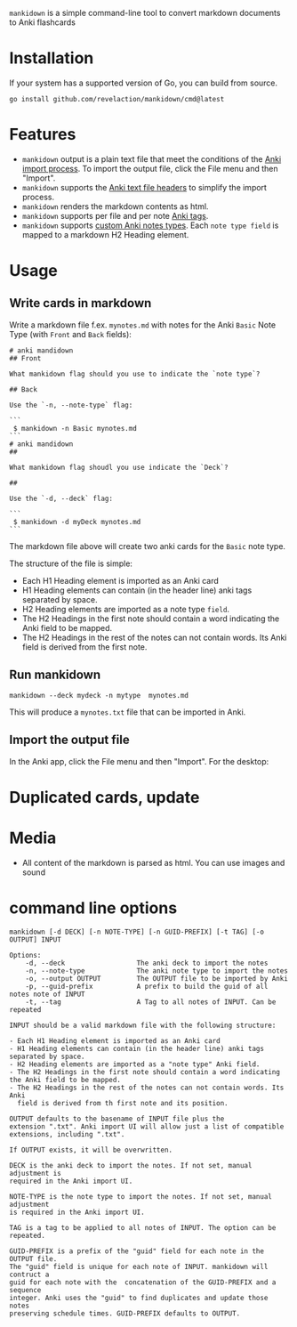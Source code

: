 `mankidown` is a simple command-line tool to convert markdown documents to Anki flashcards 

# Installation

If your system has a supported version of Go, you can build from source.

    go install github.com/revelaction/mankidown/cmd@latest

# Features 

- `mankidown` output is a plain text file that meet the conditions of the [Anki import process](https://docs.ankiweb.net/importing/text-files.html). To import the output file, click the File menu and then "Import".
- `mankidown` supports the [Anki text file headers](https://docs.ankiweb.net/importing/text-files.html#file-headers) to simplify the import process.
- `mankidown` renders the markdown contents as html.
- `mankidown` supports per file and per note [Anki tags](https://docs.ankiweb.net/importing/text-files.html#adding-tags).
- `mankidown` supports [custom Anki notes types](https://docs.ankiweb.net/editing.html#adding-a-note-type). Each `note type field` is mapped to a markdown H2 Heading element.

# Usage

## Write cards in markdown

Write a markdown file f.ex. `mynotes.md` with notes for the Anki `Basic` Note Type (with `Front` and `Back` fields):

    # anki mandidown
    ## Front  

    What mankidown flag should you use to indicate the `note type`? 

    ## Back  

    Use the `-n, --note-type` flag:
    
    ```
     $ mankidown -n Basic mynotes.md 
    ```
    # anki mandidown
    ## 

    What mankidown flag shoudl you use indicate the `Deck`? 

    ## 

    Use the `-d, --deck` flag:
    
    ```
     $ mankidown -d myDeck mynotes.md 
    ```

The markdown file above will create two anki cards for the `Basic` note type.

The structure of the file is simple:

- Each H1 Heading element is imported as an Anki card
- H1 Heading elements can contain (in the header line) anki tags separated by space.  
- H2 Heading elements are imported as a note type `field`. 
- The H2 Headings in the first note should contain a word indicating the Anki field to be mapped.
- The H2 Headings in the rest of the notes can not contain words. Its Anki
  field is derived from the first note.

## Run mankidown

```
mankidown --deck mydeck -n mytype  mynotes.md
```

This will produce a `mynotes.txt` file that can be imported in Anki.

## Import the output file

In the Anki app, click the File menu and then "Import". For the desktop:

# Duplicated cards, update

# Media

- All content of the markdown is parsed as html. You can use images and sound

# command line options
```
mankidown [-d DECK] [-n NOTE-TYPE] [-n GUID-PREFIX] [-t TAG] [-o OUTPUT] INPUT

Options:
    -d, --deck                  The anki deck to import the notes
    -n, --note-type             The anki note type to import the notes
    -o, --output OUTPUT         The OUTPUT file to be imported by Anki 
    -p, --guid-prefix           A prefix to build the guid of all notes note of INPUT
    -t, --tag                   A Tag to all notes of INPUT. Can be repeated 

INPUT should be a valid markdown file with the following structure:

- Each H1 Heading element is imported as an Anki card
- H1 Heading elements can contain (in the header line) anki tags separated by space.  
- H2 Heading elements are imported as a "note type" Anki field. 
- The H2 Headings in the first note should contain a word indicating the Anki field to be mapped.
- The H2 Headings in the rest of the notes can not contain words. Its Anki
  field is derived from th first note and its position.

OUTPUT defaults to the basename of INPUT file plus the
extension ".txt". Anki import UI will allow just a list of compatible
extensions, including ".txt". 

If OUTPUT exists, it will be overwritten.

DECK is the anki deck to import the notes. If not set, manual adjustment is
required in the Anki import UI.

NOTE-TYPE is the note type to import the notes. If not set, manual adjustment
is required in the Anki import UI.

TAG is a tag to be applied to all notes of INPUT. The option can be repeated.

GUID-PREFIX is a prefix of the "guid" field for each note in the OUTPUT file.
The "guid" field is unique for each note of INPUT. mankidown will contruct a
guid for each note with the  concatenation of the GUID-PREFIX and a sequence
integer. Anki uses the "guid" to find duplicates and update those notes
preserving schedule times. GUID-PREFIX defaults to OUTPUT.
```
